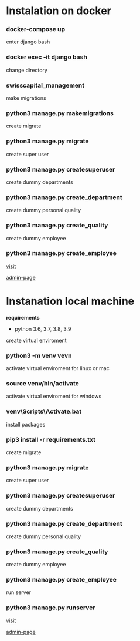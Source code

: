 # Instalation on docker

### docker-compose up

enter django bash

### docker exec -it django bash

change directory

### swisscapital_management

make migrations

### python3 manage.py makemigrations

create migrate

### python3 manage.py migrate

create super user

### python3 manage.py createsuperuser

create dummy departments

### python3 manage.py create_department

create dummy personal quality

### python3 manage.py create_quality

create dummy employee

### python3 manage.py create_employee

[visit](http://127.0.0.1:8000/)

[admin-page](http://127.0.0.1:8000/admin)

# Instanation local machine

**requirements**

- python 3.6, 3.7, 3.8, 3.9

create virtual enviroment

### python3 -m venv vevn

activate virtual enviroment for linux or mac

### source venv/bin/activate

activate virtual enviroment for windows

### venv\Scripts\Activate.bat

install packages

### pip3 install -r requirements.txt

create migrate

### python3 manage.py migrate

create super user

### python3 manage.py createsuperuser

create dummy departments

### python3 manage.py create_department

create dummy personal quality

### python3 manage.py create_quality

create dummy employee

### python3 manage.py create_employee

run server

### python3 manage.py runserver

[visit](http://127.0.0.1:8000/)

[admin-page](http://127.0.0.1:8000/admin)
